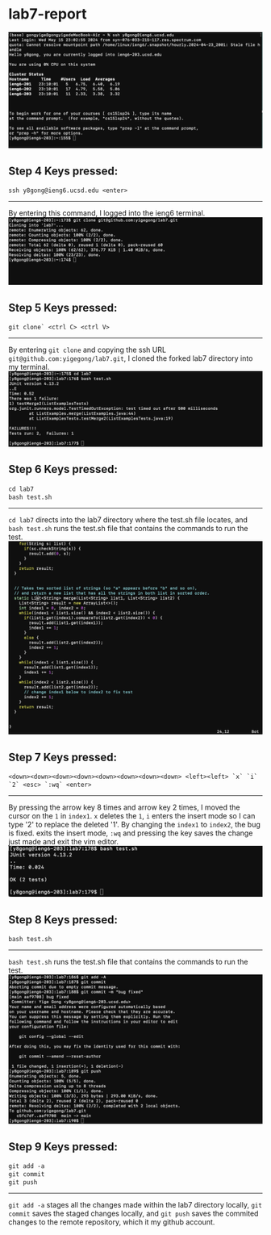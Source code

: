 # lab7-report
![image](4.jpeg)
## Step 4 Keys pressed:
```
ssh y8gong@ieng6.ucsd.edu <enter>
```
---
By entering this command, I logged into the ieng6 terminal.
![image](5.jpeg)
## Step 5 Keys pressed:
```
git clone` <ctrl C> <ctrl V>
```
---
By entering `git clone` and copying the ssh URL `git@github.com:yigegong/lab7.git`, I cloned the forked lab7 directory into my terminal.
![image](6.jpeg)
## Step 6 Keys pressed:
```
cd lab7
bash test.sh
```
---
`cd lab7` directs into the lab7 directory where the test.sh file locates, and `bash test.sh` runs the test.sh file that contains the commands to run the test.
![image](7.jpeg)
## Step 7 Keys pressed:
```vim ListExample.java
<down><down><down><down><down><down><down><down> <left><left> `x` `i` `2` <esc> `:wq` <enter>
```
---

By pressing the <down> arrow key 8 times and <left> arrow key 2 times, I moved the cursor on the `1` in `index1`. `x` deletes the `1`, `i` enters the insert mode so I can type '2' to replace the deleted '1'. By changing the `index1` to `index2`, the bug is fixed. <esc> exits the insert mode, `:wq` and pressing the <enter> key saves the change just made and exit the vim editor.
![image](8.jpeg)
## Step 8 Keys pressed:
```
bash test.sh
```
---
`bash test.sh` runs the test.sh file that contains the commands to run the test.
![image](9.jpeg)
## Step 9 Keys pressed:
```
git add -a
git commit
git push
```
---
`git add -a` stages all the changes made within the lab7 directory locally, `git commit` saves the staged changes locally, and `git push` saves the commited changes to the remote repository, which it my github account.

